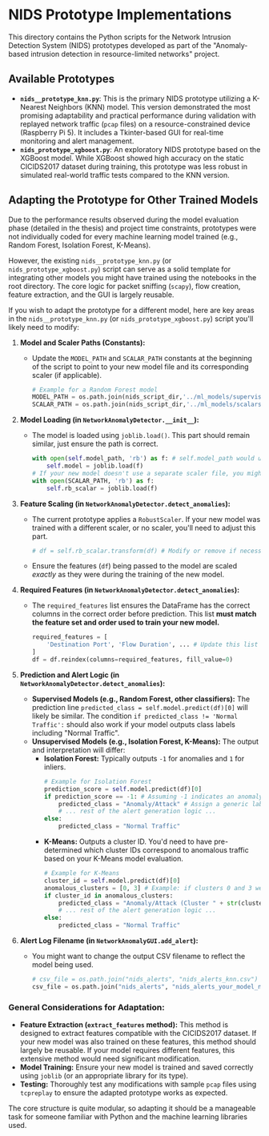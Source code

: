 # NIDS Prototype Implementations

This directory contains the Python scripts for the Network Intrusion Detection System (NIDS) prototypes developed as part of the "Anomaly-based intrusion detection in resource-limited networks" project.

## Available Prototypes

- **`nids__prototype_knn.py`**: This is the primary NIDS prototype utilizing a K-Nearest Neighbors (KNN) model. This version demonstrated the most promising adaptability and practical performance during validation with replayed network traffic (`pcap` files) on a resource-constrained device (Raspberry Pi 5). It includes a Tkinter-based GUI for real-time monitoring and alert management.
- **`nids_prototype_xgboost.py`**: An exploratory NIDS prototype based on the XGBoost model. While XGBoost showed high accuracy on the static CICIDS2017 dataset during training, this prototype was less robust in simulated real-world traffic tests compared to the KNN version.

## Adapting the Prototype for Other Trained Models

Due to the performance results observed during the model evaluation phase (detailed in the thesis) and project time constraints, prototypes were not individually coded for every machine learning model trained (e.g., Random Forest, Isolation Forest, K-Means).

However, the existing `nids__prototype_knn.py` (or `nids_prototype_xgboost.py`) script can serve as a solid template for integrating other models you might have trained using the notebooks in the root directory. The core logic for packet sniffing (`scapy`), flow creation, feature extraction, and the GUI is largely reusable.

If you wish to adapt the prototype for a different model, here are key areas in the `nids__prototype_knn.py` (or `nids_prototype_xgboost.py`) script you'll likely need to modify:

1.  **Model and Scaler Paths (Constants):**

    - Update the `MODEL_PATH` and `SCALAR_PATH` constants at the beginning of the script to point to your new model file and its corresponding scaler (if applicable).
      ```python
      # Example for a Random Forest model
      MODEL_PATH = os.path.join(nids_script_dir,'../ml_models/supervised/random_forest_model.joblib')
      SCALAR_PATH = os.path.join(nids_script_dir,'../ml_models/scalars/robust_scalar_supervised.joblib') # Or your RF-specific scaler
      ```

2.  **Model Loading (in `NetworkAnomalyDetector.__init__`):**

    - The model is loaded using `joblib.load()`. This part should remain similar, just ensure the path is correct.
      ```python
      with open(self.model_path, 'rb') as f: # self.model_path would use MODEL_PATH
          self.model = joblib.load(f)
      # If your new model doesn't use a separate scaler file, you might remove/adjust scaler loading
      with open(SCALAR_PATH, 'rb') as f:
          self.rb_scalar = joblib.load(f)
      ```

3.  **Feature Scaling (in `NetworkAnomalyDetector.detect_anomalies`):**

    - The current prototype applies a `RobustScaler`. If your new model was trained with a different scaler, or no scaler, you'll need to adjust this part.
      ```python
      # df = self.rb_scalar.transform(df) # Modify or remove if necessary
      ```
    - Ensure the features (`df`) being passed to the model are scaled _exactly_ as they were during the training of the new model.

4.  **Required Features (in `NetworkAnomalyDetector.detect_anomalies`):**

    - The `required_features` list ensures the DataFrame has the correct columns in the correct order before prediction. This list **must match the feature set and order used to train your new model.**
      ```python
      required_features = [
          'Destination Port', 'Flow Duration', ... # Update this list if your new model used a different feature set/order
      ]
      df = df.reindex(columns=required_features, fill_value=0)
      ```

5.  **Prediction and Alert Logic (in `NetworkAnomalyDetector.detect_anomalies`):**

    - **Supervised Models (e.g., Random Forest, other classifiers):**
      The prediction line `predicted_class = self.model.predict(df)[0]` will likely be similar. The condition `if predicted_class != 'Normal Traffic':` should also work if your model outputs class labels including "Normal Traffic".
    - **Unsupervised Models (e.g., Isolation Forest, K-Means):**
      The output and interpretation will differ:
      - **Isolation Forest:** Typically outputs `-1` for anomalies and `1` for inliers.
        ```python
        # Example for Isolation Forest
        prediction_score = self.model.predict(df)[0]
        if prediction_score == -1: # Assuming -1 indicates an anomaly
            predicted_class = "Anomaly/Attack" # Assign a generic label
            # ... rest of the alert generation logic ...
        else:
            predicted_class = "Normal Traffic"
        ```
      - **K-Means:** Outputs a cluster ID. You'd need to have pre-determined which cluster IDs correspond to anomalous traffic based on your K-Means model evaluation.
        ```python
        # Example for K-Means
        cluster_id = self.model.predict(df)[0]
        anomalous_clusters = [0, 3] # Example: if clusters 0 and 3 were identified as anomalous
        if cluster_id in anomalous_clusters:
            predicted_class = "Anomaly/Attack (Cluster " + str(cluster_id) + ")"
            # ... rest of the alert generation logic ...
        else:
            predicted_class = "Normal Traffic"
        ```

6.  **Alert Log Filename (in `NetworkAnomalyGUI.add_alert`):**
    - You might want to change the output CSV filename to reflect the model being used.
      ```python
      # csv_file = os.path.join("nids_alerts", "nids_alerts_knn.csv")
      csv_file = os.path.join("nids_alerts", "nids_alerts_your_model_name.csv")
      ```

### General Considerations for Adaptation:

- **Feature Extraction (`extract_features` method):** This method is designed to extract features compatible with the CICIDS2017 dataset. If your new model was also trained on these features, this method should largely be reusable. If your model requires different features, this extensive method would need significant modification.
- **Model Training:** Ensure your new model is trained and saved correctly using `joblib` (or an appropriate library for its type).
- **Testing:** Thoroughly test any modifications with sample `pcap` files using `tcpreplay` to ensure the adapted prototype works as expected.

The core structure is quite modular, so adapting it should be a manageable task for someone familiar with Python and the machine learning libraries used.
